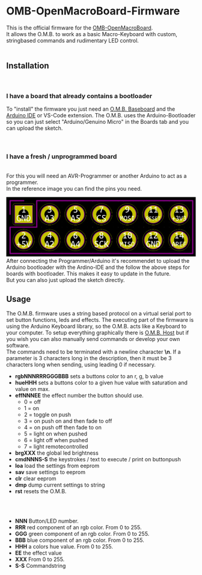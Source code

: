 # OMB-OpenMacroBoard-Firmware

This is the official firmware for the [OMB-OpenMacroBoard](https://github.com/Endofnet/OMB-OpenMacroBoard "OMB on GitHub"). <br/>
It allows the O.M.B. to work as a basic Macro-Keyboard with custom, stringbased commands and rudimentary LED control.<br/>
<br/>

## Installation
<br/>

### I have a board that already contains a bootloader

To "install" the firmware you just need an [O.M.B. Baseboard](https://github.com/Endofnet/OMB-OpenMacroBoard "OMB on GitHub") and the [Arduino IDE](https://www.arduino.cc/en/software "Arduino software page") or VS-Code extension. The O.M.B. uses the Arduino-Bootloader so you can just select "Arduino/Genuino Micro" in the Boards tab and you can upload the sketch.<br/>
<br/>
<br/>

### I have a fresh / unprogrammed board
<br/>
For this you will need an AVR-Programmer or another Arduino to act as a programmer.<br/>
In the reference image you can find the pins you need.

![OMB-Pinout](https://github.com/Endofnet/OMB-OpenMacroBoard-Firmware/raw/main/pinout_reference.png "O.M.B. Pinout Reference")
After connecting the Programmer/Arduino it's recommendet to upload the Arduino bootloader with the Ardino-IDE and the follow the above steps for boards with bootloader. This makes it easy to update in the future. <br/>
But you can also just upload the sketch directly.

## Usage

The O.M.B. firmware uses a string based protocol on a virtual serial port to set button functions, leds and effects. The executing part of the firmware is using the Arduino Keyboard library, so the O.M.B. acts like a Keyboard to your computer. To setup everything graphically there is [O.M.B. Host](https://github.com/Endofnet/OMB-OpenMacroBoard-Host "OMB Host on GitHub") but if you wish you can also manually send commands or develop your own software.<br/>
The commands need to be terminated with a newline character **\n**. If a parameter is 3 characters long in the description, then it must be 3 characters long when sending, using leading 0 if necessary.

  * **rgbNNNRRRGGGBBB** sets a buttons color to an r, g, b value  
  * **hueHHH** sets a buttons color to a given hue value with saturation and value on max.
  * **effNNNEE** the effect number the button should use.
    * 0 = off
    * 1 = on
    * 2 = toggle on push
    * 3 = on push on and then fade to off
    * 4 = on push off then fade to on
    * 5 = light on when pushed
    * 6 = light off when pushed
    * 7 = light remotecontrolled
  * **brgXXX** the global led brightness
  * **cmdNNNS-S** the keystrokes / text to execute / print on buttonpush
  * **loa** load the settings from eeprom
  * **sav** save settings to eeprom
  * **clr** clear eeprom
  * **dmp** dump current settings to string
  * **rst** resets the O.M.B.

<br/>
<br/>

  * **NNN** Button/LED number. 
  * **RRR** red component of an rgb color. From 0 to 255.
  * **GGG** green component of an rgb color. From 0 to 255.
  * **BBB** blue component of an rgb color. From 0 to 255.
  * **HHH** a colors hue value. From 0 to 255.
  * **EE** the effect value
  * **XXX** From 0 to 255.
  * **S-S** Commandstring
